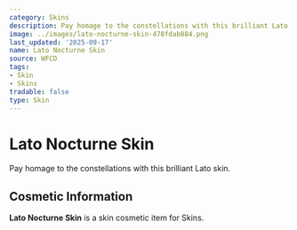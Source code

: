 ```yaml
---
category: Skins
description: Pay homage to the constellations with this brilliant Lato skin.
image: ../images/lato-nocturne-skin-478fdab884.png
last_updated: '2025-09-17'
name: Lato Nocturne Skin
source: WFCD
tags:
- Skin
- Skins
tradable: false
type: Skin
---
```


# Lato Nocturne Skin

Pay homage to the constellations with this brilliant Lato skin.

## Cosmetic Information

**Lato Nocturne Skin** is a skin cosmetic item for Skins.

